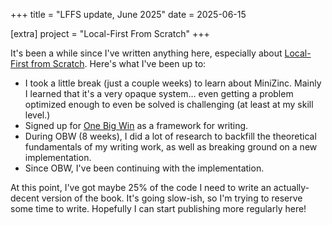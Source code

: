 +++
title = "LFFS update, June 2025"
date = 2025-06-15

[extra]
project = "Local-First From Scratch"
+++

It's been a while since I've written anything here, especially about [Local-First from Scratch](@/projects/local-first-from-scratch.md). Here's what I've been up to:

<!-- more -->

- I took a little break (just a couple weeks) to learn about MiniZinc. Mainly I learned that it's a very opaque system… even getting a problem optimized enough to even be solved is challenging (at least at my skill level.)
- Signed up for [One Big Win](https://www.raptitude.com/2024/08/do-quests-not-goals/) as a framework for writing.
- During OBW (8 weeks), I did a lot of research to backfill the theoretical fundamentals of my writing work, as well as breaking ground on a new implementation.
- Since OBW, I've been continuing with the implementation.

At this point, I've got maybe 25% of the code I need to write an actually-decent version of the book. It's going slow-ish, so I'm trying to reserve some time to write. Hopefully I can start publishing more regularly here!
